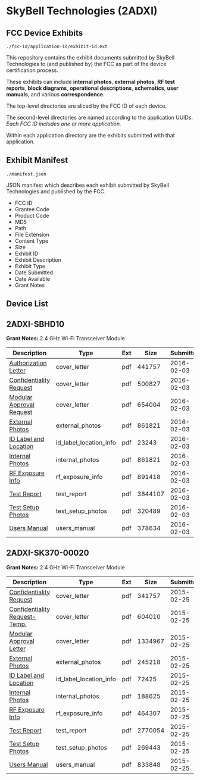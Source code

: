 # SkyBell Technologies (2ADXI)
## FCC Device Exhibits

```
./fcc-id/application-id/exhibit-id.ext
```

This repository contains the exhibit documents submitted by SkyBell Technologies to (and published by) the FCC as part of the device certification process.

These exhibits can include **internal photos**, **external photos**, **RF test reports**, **block diagrams**, **operational descriptions**, **schematics**, **user manuals**, and various **correspondence**.

The top-level directories are sliced by the FCC ID of each device.

The second-level directories are named according to the application UUIDs. *Each FCC ID includes one or more application.*

Within each application directory are the exhibits submitted with that application. 

## Exhibit Manifest

```
./manifest.json
```

JSON manifest which describes each exhibit submitted by SkyBell Technologies and published by the FCC.

- FCC ID
- Grantee Code
- Product Code
- MD5
- Path
- File Extension
- Content Type
- Size
- Exhibit ID
- Exhibit Description
- Exhibit Type
- Date Submitted
- Date Available
- Grant Notes

## Device List
## 2ADXI-SBHD10
**Grant Notes:** 2.4 GHz Wi-Fi Transceiver Module

| Description | Type | Ext | Size | Submitted | Available |
| ----------- | ---- | --- | ---- | --------- | --------- |
| [Authorization Letter](2ADXI-SBHD10/445c1816beb2c5c02ed717b7ce91c143/2895778.pdf) | cover_letter | pdf | 441757 | 2016-02-03 | 2016-02-05 |
| [Confidentiality Request](2ADXI-SBHD10/445c1816beb2c5c02ed717b7ce91c143/2895779.pdf) | cover_letter | pdf | 500827 | 2016-02-03 | 2016-02-05 |
| [Modular Approval Request](2ADXI-SBHD10/445c1816beb2c5c02ed717b7ce91c143/2895780.pdf) | cover_letter | pdf | 654004 | 2016-02-03 | 2016-02-05 |
| [External Photos](2ADXI-SBHD10/445c1816beb2c5c02ed717b7ce91c143/2895783.pdf) | external_photos | pdf | 861821 | 2016-02-03 | 2016-02-05 |
| [ID Label and Location](2ADXI-SBHD10/445c1816beb2c5c02ed717b7ce91c143/2895782.pdf) | id_label_location_info | pdf | 23243 | 2016-02-03 | 2016-02-05 |
| [Internal Photos](2ADXI-SBHD10/445c1816beb2c5c02ed717b7ce91c143/2895783.pdf) | internal_photos | pdf | 861821 | 2016-02-03 | 2016-02-05 |
| [RF Exposure Info](2ADXI-SBHD10/445c1816beb2c5c02ed717b7ce91c143/2895785.pdf) | rf_exposure_info | pdf | 891418 | 2016-02-03 | 2016-02-05 |
| [Test Report](2ADXI-SBHD10/445c1816beb2c5c02ed717b7ce91c143/2895787.pdf) | test_report | pdf | 3844107 | 2016-02-03 | 2016-02-05 |
| [Test Setup Photos](2ADXI-SBHD10/445c1816beb2c5c02ed717b7ce91c143/2895788.pdf) | test_setup_photos | pdf | 320489 | 2016-02-03 | 2016-02-05 |
| [Users Manual](2ADXI-SBHD10/445c1816beb2c5c02ed717b7ce91c143/2895789.pdf) | users_manual | pdf | 378634 | 2016-02-03 | 2016-02-05 |
## 2ADXI-SK370-00020
**Grant Notes:** 2.4 GHz Wi-Fi Transceiver Module

| Description | Type | Ext | Size | Submitted | Available |
| ----------- | ---- | --- | ---- | --------- | --------- |
| [Confidentiality Request](2ADXI-SK370-00020/a7fc17eb7313923bd953dcb802c520d6/2540473.pdf) | cover_letter | pdf | 341757 | 2015-02-25 | 2015-03-06 |
| [Confidentiality Request- Temp.](2ADXI-SK370-00020/a7fc17eb7313923bd953dcb802c520d6/2540474.pdf) | cover_letter | pdf | 604010 | 2015-02-25 | 2015-03-06 |
| [Modular Approval Letter](2ADXI-SK370-00020/a7fc17eb7313923bd953dcb802c520d6/2540475.pdf) | cover_letter | pdf | 1334967 | 2015-02-25 | 2015-03-06 |
| [External Photos](2ADXI-SK370-00020/a7fc17eb7313923bd953dcb802c520d6/2540476.pdf) | external_photos | pdf | 245218 | 2015-02-25 | 2015-08-24 |
| [ID Label and Location](2ADXI-SK370-00020/a7fc17eb7313923bd953dcb802c520d6/2540477.pdf) | id_label_location_info | pdf | 72425 | 2015-02-25 | 2015-03-06 |
| [Internal Photos](2ADXI-SK370-00020/a7fc17eb7313923bd953dcb802c520d6/2540478.pdf) | internal_photos | pdf | 188625 | 2015-02-25 | 2015-08-24 |
| [RF Exposure Info](2ADXI-SK370-00020/a7fc17eb7313923bd953dcb802c520d6/2540480.pdf) | rf_exposure_info | pdf | 464307 | 2015-02-25 | 2015-03-06 |
| [Test Report](2ADXI-SK370-00020/a7fc17eb7313923bd953dcb802c520d6/2540482.pdf) | test_report | pdf | 2770054 | 2015-02-25 | 2015-03-06 |
| [Test Setup Photos](2ADXI-SK370-00020/a7fc17eb7313923bd953dcb802c520d6/2540483.pdf) | test_setup_photos | pdf | 269443 | 2015-02-25 | 2015-08-24 |
| [Users Manual](2ADXI-SK370-00020/a7fc17eb7313923bd953dcb802c520d6/2540484.pdf) | users_manual | pdf | 833848 | 2015-02-25 | 2015-08-24 |
